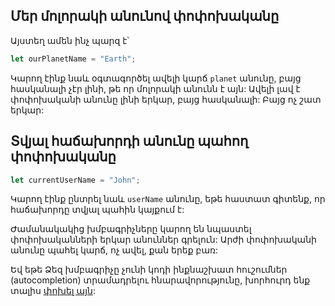 ## Մեր մոլորակի անունով փոփոխականը

Այստեղ ամեն ինչ պարզ է՝

```js
let ourPlanetName = "Earth";
```

Կարող էինք նաև օգտագործել ավելի կարճ `planet` անունը, բայց հասկանալի չէր լինի, թե որ մոլորակի անունն է այն: Ավելի լավ է փոփոխականի անունը լինի երկար, բայց հասկանալի: Բայց ոչ շատ երկար:

## Տվյալ հաճախորդի անունը պահող փոփոխականը

```js
let currentUserName = "John";
```

Կարող էինք ընտրել նաև `userName` անունը, եթե հաստատ գիտենք, որ հաճախորդը տվյալ պահին կայքում է:

Ժամանակակից խմբագրիչները կարող են նպաստել փոփոխականների երկար անուններ գրելուն: Արժի փոփոխականի անունը պահել կարճ, ոչ ավել, քան երեք բառ:

Եվ եթե Ձեզ խմբագրիչը չունի կոդի ինքնաշխատ հուշումներ (autocompletion) տրամադրելու հնարավորությունը, խորհուրդ ենք տալիս [փոխել այն](/code-editors):
